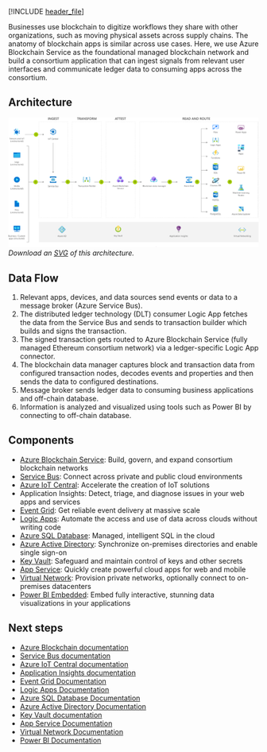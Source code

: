 


[!INCLUDE [header_file](../../../includes/sol-idea-header.md)]

Businesses use blockchain to digitize workflows they share with other organizations, such as moving physical assets across supply chains. The anatomy of blockchain apps is similar across use cases. Here, we use Azure Blockchain Service as the foundational managed blockchain network and build a consortium application that can ingest signals from relevant user interfaces and communicate ledger data to consuming apps across the consortium.

## Architecture

![Architecture diagram](../media/blockchain-workflow-application.png)
*Download an [SVG](../media/blockchain-workflow-application.svg) of this architecture.*

## Data Flow

1. Relevant apps, devices, and data sources send events or data to a message broker (Azure Service Bus).
1. The distributed ledger technology (DLT) consumer Logic App fetches the data from the Service Bus and sends to transaction builder which builds and signs the transaction.
1. The signed transaction gets routed to Azure Blockchain Service (fully managed Ethereum consortium network) via a ledger-specific Logic App connector.
1. The blockchain data manager captures block and transaction data from configured transaction nodes, decodes events and properties and then sends the data to configured destinations.
1. Message broker sends ledger data to consuming business applications and off-chain database.
1. Information is analyzed and visualized using tools such as Power BI by connecting to off-chain database.

## Components

* [Azure Blockchain Service](https://azure.microsoft.com/services/blockchain-service): Build, govern, and expand consortium blockchain networks
* [Service Bus](https://azure.microsoft.com/services/service-bus): Connect across private and public cloud environments
* [Azure IoT Central](https://azure.microsoft.com/services/iot-central): Accelerate the creation of IoT solutions
* Application Insights: Detect, triage, and diagnose issues in your web apps and services
* [Event Grid](https://azure.microsoft.com/services/event-grid): Get reliable event delivery at massive scale
* [Logic Apps](https://azure.microsoft.com/services/logic-apps): Automate the access and use of data across clouds without writing code
* [Azure SQL Database](https://azure.microsoft.com/services/sql-database): Managed, intelligent SQL in the cloud
* [Azure Active Directory](https://azure.microsoft.com/services/active-directory): Synchronize on-premises directories and enable single sign-on
* [Key Vault](https://azure.microsoft.com/services/key-vault): Safeguard and maintain control of keys and other secrets
* [App Service](https://azure.microsoft.com/services/app-service): Quickly create powerful cloud apps for web and mobile
* [Virtual Network](https://azure.microsoft.com/services/virtual-network): Provision private networks, optionally connect to on-premises datacenters
* [Power BI Embedded](https://azure.microsoft.com/services/power-bi-embedded): Embed fully interactive, stunning data visualizations in your applications

## Next steps

* [Azure Blockchain documentation](/azure/blockchain/service)
* [Service Bus documentation](/azure/service-bus)
* [Azure IoT Central documentation](/azure/iot-central)
* [Application Insights documentation](/azure/azure-monitor/learn/tutorial-runtime-exceptions)
* [Event Grid Documentation](/azure/event-grid)
* [Logic Apps Documentation](/azure/logic-apps)
* [Azure SQL Database Documentation](/azure/sql-database)
* [Azure Active Directory Documentation](/azure/active-directory)
* [Key Vault documentation](/azure/key-vault)
* [App Service Documentation](/azure/app-service)
* [Virtual Network Documentation](/azure/virtual-network)
* [Power BI Documentation](/azure/power-bi-embedded)